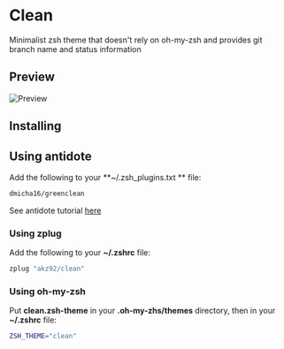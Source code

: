 # Clean

Minimalist zsh theme that doesn't rely on oh-my-zsh and provides git branch name and status information

## Preview
![Preview](http://raw.github.com/dmicha16/greenclean/master/img/greenclean.png)

## Installing

## Using antidote

Add the following to your **~/.zsh_plugins.txt ** file:
```bash
dmicha16/greenclean
```

See antidote tutorial [here](https://github.com/mattmc3/antidote?tab=readme-ov-file#usage)

### Using zplug

Add the following to your **~/.zshrc** file:
```bash
zplug "akz92/clean"
```

### Using oh-my-zsh

Put **clean.zsh-theme** in your **.oh-my-zhs/themes** directory, then in your **~/.zshrc** file:

```bash
ZSH_THEME="clean"
```
